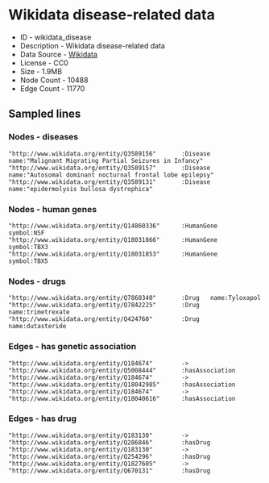 # Wikidata disease-related data

* ID - wikidata_disease
* Description - Wikidata disease-related data
* Data Source - [Wikidata](https://www.wikidata.org/wiki/Wikidata:Main_Page)
* License - CC0
* Size - 1.9MB
* Node Count - 10488
* Edge Count - 11770

## Sampled lines

### Nodes - diseases
```
"http://www.wikidata.org/entity/Q3589156"       :Disease        name:"Malignant Migrating Partial Seizures in Infancy"
"http://www.wikidata.org/entity/Q3589157"       :Disease        name:"Autosomal dominant nocturnal frontal lobe epilepsy"
"http://www.wikidata.org/entity/Q3589131"       :Disease        name:"epidermolysis bullosa dystrophica"
```

### Nodes - human genes
```
"http://www.wikidata.org/entity/Q14860336"      :HumanGene      symbol:NSF
"http://www.wikidata.org/entity/Q18031866"      :HumanGene      symbol:TBX3
"http://www.wikidata.org/entity/Q18031853"      :HumanGene      symbol:TBX5
```

### Nodes - drugs
```
"http://www.wikidata.org/entity/Q7860340"       :Drug   name:Tyloxapol
"http://www.wikidata.org/entity/Q7842225"       :Drug   name:trimetrexate
"http://www.wikidata.org/entity/Q424760"        :Drug   name:dutasteride
```

### Edges - has genetic association
```
"http://www.wikidata.org/entity/Q184674"        ->      "http://www.wikidata.org/entity/Q5008444"       :hasAssociation
"http://www.wikidata.org/entity/Q184674"        ->      "http://www.wikidata.org/entity/Q18042985"      :hasAssociation
"http://www.wikidata.org/entity/Q184674"        ->      "http://www.wikidata.org/entity/Q18040616"      :hasAssociation
```

### Edges - has drug
```
"http://www.wikidata.org/entity/Q183130"        ->      "http://www.wikidata.org/entity/Q286846"        :hasDrug
"http://www.wikidata.org/entity/Q183130"        ->      "http://www.wikidata.org/entity/Q254296"        :hasDrug
"http://www.wikidata.org/entity/Q1827605"       ->      "http://www.wikidata.org/entity/Q670131"        :hasDrug
```
